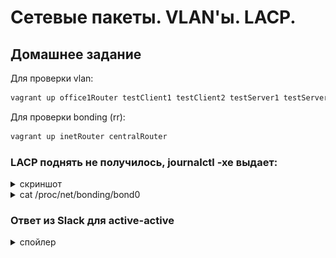# Сетевые пакеты. VLAN'ы. LACP. 

## Домашнее задание

Для проверки vlan:

```bash
vagrant up office1Router testClient1 testClient2 testServer1 testServer2    
```

Для проверки bonding (rr):

```bash
vagrant up inetRouter centralRouter   
```

### LACP поднять не получилось, journalctl -xe выдает: 

<details><summary>скриншот</summary>
<p>

![1.png](images/1.png)

</p>
</details>

<details><summary>cat /proc/net/bonding/bond0</summary>
<p>

```bash
[root@inetRouter ~]# cat /proc/net/bonding/bond0 
Ethernet Channel Bonding Driver: v3.7.1 (April 27, 2011)

Bonding Mode: IEEE 802.3ad Dynamic link aggregation
Transmit Hash Policy: layer2 (0)
MII Status: up
MII Polling Interval (ms): 100
Up Delay (ms): 0
Down Delay (ms): 0

802.3ad info
LACP rate: fast
Min links: 0
Aggregator selection policy (ad_select): stable
System priority: 65535
System MAC address: 08:00:27:50:f4:97
Active Aggregator Info:
	Aggregator ID: 1
	Number of ports: 1
	Actor Key: 9
	Partner Key: 1
	Partner Mac Address: 00:00:00:00:00:00

Slave Interface: eth1
MII Status: up
Speed: 1000 Mbps
Duplex: full
Link Failure Count: 0
Permanent HW addr: 08:00:27:50:f4:97
Slave queue ID: 0
Aggregator ID: 1
Actor Churn State: monitoring
Partner Churn State: monitoring
Actor Churned Count: 0
Partner Churned Count: 0
details actor lacp pdu:
    system priority: 65535
    system mac address: 08:00:27:50:f4:97
    port key: 9
    port priority: 255
    port number: 1<details><summary>
    port state: 207
details partner lacp pdu:
    system priority: 65535
    system mac address: 00:00:00:00:00:00
    oper key: 1
    port priority: 255
    port number: 1
    port state: 3

Slave Interface: eth2
MII Status: up
Speed: 1000 Mbps
Duplex: full
Link Failure Count: 0
Permanent HW addr: 08:00:27:a1:13:97
Slave queue ID: 0
Aggregator ID: 2
Actor Churn State: monitoring
Partner Churn State: monitoring
Actor Churned Count: 0
Partner Churned Count: 0
details actor lacp pdu:
    system priority: 65535
    system mac address: 08:00:27:50:f4:97
    port key: 9
    port priority: 255
    port number: 2
    port state: 199
details partner lacp pdu:
    system priority: 65535
    system mac address: 00:00:00:00:00:00
    oper key: 1
    port priority: 255
    port number: 1
    port state: 3
```

</p>
</details>

### Ответ из Slack для active-active

<details><summary>спойлер</summary>
<p>

bond  чтобы заработал fault tolerance
```more /etc/sysconfig/network-scripts/ifcfg-bond0 
DEVICE=bond0
ONBOOT=yes
TYPE=Bond
BONDING_MASTER=yes
MTU=9000
IPADDR=192.168.255.2
PREFIX=30
GATEWAY=192.168.255.1
BOOTPROTO=static
USERCTL=no
BONDING_OPTS="mode=1 miimon=100 fail_over_mac=1"```

```more /etc/sysconfig/network-scripts/ifcfg-eth1 
DEVICE=eth1
ONBOOT=yes
SLAVE=yes
MASTER=bond0
MTU=9000
BOOTPROTO=none
USERCTL=no```

```more /etc/sysconfig/network-scripts/ifcfg-eth2
DEVICE=eth2
ONBOOT=yes
SLAVE=yes
MASTER=bond0
MTU=9000
BOOTPROTO=none
USERCTL=no```

</p>
</details>